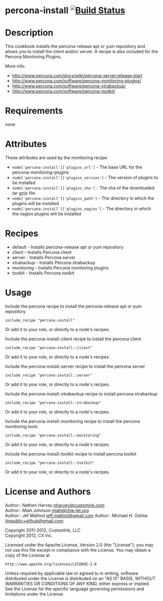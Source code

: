 # <a name="title"></a> percona-install [![Build Status](https://secure.travis-ci.org/customink-webops/percona-install.png)](http://travis-ci.org/customink-webops/percona-install)

Description
===========

This cookbook installs the percona-release apt or yum repository and allows you to install the client and/or server. A recipe is also included for the Percona Monitoring Plugins.

More info:  
  * http://www.percona.com/docs/wiki/percona-server:release:start
  * http://www.percona.com/software/percona-monitoring-plugins/
  * http://www.percona.com/software/percona-xtrabackup/
  * http://www.percona.com/software/percona-toolkit/


Requirements
============

none

Attributes
==========

These attributes are used by the monitoring recipe:

* `node['percona-install']['plugins_url']` - The base URL for the percona-monitoring-plugins
* `node['percona-install']['plugins_version']` - The version of plugins to be installed
* `node['percona-install']['plugins_sha']` - The sha of the downloaded tar gzip file.
* `node['percona-install']['plugins_path']` - The directory in which the plugins will be installed
* `node['percona-install']['plugins_nagios']` - The directory in which the nagios plugins will be installed

Recipes
=======

* default    - Installs percona-release apt or yum repository
* client     - Installs Percona client
* server     - Installs Percona server
* xtrabackup - Installs Percona xtrabackup
* monitoring - Installs Percona monitoring plugins
* toolkit    - Installs Percona toolkit

Usage
=====

Include the percona recipe to install the percona-release apt or yum repository

    include_recipe "percona-install"

Or add it to your role, or directly to a node's recipes.



Include the percona-install::client recipe to install the percona client

    include_recipe "percona-install::client"

Or add it to your role, or directly to a node's recipes.


Include the percona-install::server recipe to install the percona server

    include_recipe "percona-install::server"

Or add it to your role, or directly to a node's recipes.

Include the percona-install::xtrabackup recipe to install percona xtrabackup

    include_recipe "percona-install::xtrabackup"

Or add it to your role, or directly to a node's recipes.

Include the percona-install::monitoring recipe to install the percona monitoring tools

    include_recipe "percona-install::monitoring"

Or add it to your role, or directly to a node's recipes.

Include the percona-install::toolkit recipe to install percona toolkit

    include_recipe "percona-install::toolkit"

Or add it to your role, or directly to a node's recipes.

License and Authors
===================

Author:: Nathen Harvey <nharvey@customink.com>  
Author:: Miah Johnson <miah@chia-let.org>  
Author:: Jef Mathiot <jeff.mathiot@gmail.com>
Author:: Michael H. Oshita <ijinpublic+github@gmail.com>

Copyright 2011-2012, CustomInk, LLC  
Copyright 2012, CX Inc.  

Licensed under the Apache License, Version 2.0 (the "License");
you may not use this file except in compliance with the License.
You may obtain a copy of the License at

    http://www.apache.org/licenses/LICENSE-2.0

Unless required by applicable law or agreed to in writing, software
distributed under the License is distributed on an "AS IS" BASIS,
WITHOUT WARRANTIES OR CONDITIONS OF ANY KIND, either express or implied.
See the License for the specific language governing permissions and
limitations under the License.


